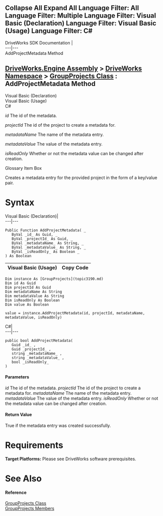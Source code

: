 Collapse All Expand All Language Filter: All  Language Filter: Multiple  Language Filter: Visual Basic (Declaration) Language Filter: Visual Basic (Usage) Language Filter: C#  
---  
DriveWorks SDK Documentation  |   
---|---  
AddProjectMetadata Method   
  
[DriveWorks.Engine Assembly](topic2156.md) > [DriveWorks Namespace](topic2159.md) > [GroupProjects Class](topic3190.md) : AddProjectMetadata Method  
---  
  
Visual Basic (Declaration)    
Visual Basic (Usage)    
C# 

_id_
    The id of the metadata.

_projectId_
    The id of the project to create a metadata for.

_metadataName_
    The name of the metadata entry.

_metadataValue_
    The value of the metadata entry.

_isReadOnly_
    Whether or not the metadata value can be changed after creation.

Glossary Item Box

Creates a metadata entry for the provided project in the form of a key/value pair. 

# Syntax

Visual Basic (Declaration)|   
---|---  
      
    
    Public Function AddProjectMetadata( _
       ByVal _id_ As Guid, _
       ByVal _projectId_ As Guid, _
       ByVal _metadataName_ As String, _
       ByVal _metadataValue_ As String, _
       ByVal _isReadOnly_ As Boolean _
    ) As Boolean  
  
Visual Basic (Usage)| Copy Code  
---|---  
      
    
    Dim instance As [GroupProjects](topic3190.md)
    Dim id As Guid
    Dim projectId As Guid
    Dim metadataName As String
    Dim metadataValue As String
    Dim isReadOnly As Boolean
    Dim value As Boolean
     
    value = instance.AddProjectMetadata(id, projectId, metadataName, metadataValue, isReadOnly)  
  
C#|   
---|---  
      
    
    public bool AddProjectMetadata( 
       Guid _id_ ,
       Guid _projectId_ ,
       string _metadataName_ ,
       string _metadataValue_ ,
       bool _isReadOnly_
    )  
  
#### Parameters

 _id_
    The id of the metadata.
_projectId_
    The id of the project to create a metadata for.
_metadataName_
    The name of the metadata entry.
_metadataValue_
    The value of the metadata entry.
_isReadOnly_
    Whether or not the metadata value can be changed after creation.

#### Return Value

True if the metadata entry was created successfully.

# Requirements

**Target Platforms:** Please see DriveWorks software prerequisites.

# See Also

#### Reference

[GroupProjects Class](topic3190.md)   
[GroupProjects Members](topic3191.md)


